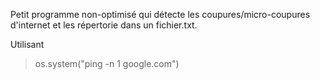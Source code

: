 Petit programme non-optimisé qui détecte les coupures/micro-coupures d'internet et les répertorie dans un fichier.txt.

Utilisant 
>os.system("ping -n 1 google.com")
